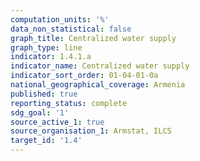 ```yaml
---
computation_units: '%'
data_non_statistical: false
graph_title: Centralized water supply
graph_type: line
indicator: 1.4.1.a
indicator_name: Centralized water supply
indicator_sort_order: 01-04-01-0a
national_geographical_coverage: Armenia
published: true
reporting_status: complete
sdg_goal: '1'
source_active_1: true
source_organisation_1: Armstat, ILCS
target_id: '1.4'
---
```

